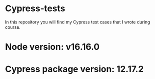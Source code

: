 # Cypress-tests
In this repository you will find my Cypress test cases that I wrote during course.


# Node version: v16.16.0

# Cypress package version: 12.17.2
